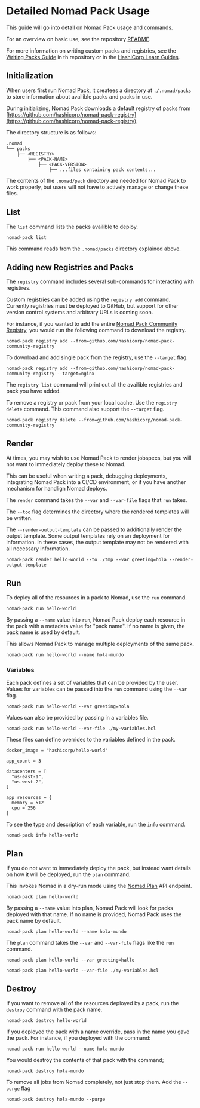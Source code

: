 # Detailed Nomad Pack Usage

This guide will go into detail on Nomad Pack usage and commands.

For an overview on basic use, see the repository [README](../README.md).

For more information on writing custom packs and registries, see the [Writing Packs Guide](./writing-packs.md)
in th repository or in the [HashiCorp Learn Guides](https://learn.hashicorp.com/nomad).

<!--  TODO: Get the link to the writing own packs guide once it is up  -->

## Initialization

When users first run Nomad Pack, it createes a directory at `./.nomad/packs` to store information about availible packs and packs in use.

During initializing, Nomad Pack downloads a default registry of packs from [https://github.com/hashicorp/nomad-pack-registry](https://github.com/hashicorp/nomad-pack-registry).

The directory structure is as follows:

```
.nomad
└── packs
    ├── <REGISTRY>
        ├── <PACK-NAME>
            ├── <PACK-VERSION>
                ├── ...files containing pack contents...
```

The contents of the `.nomad/pack` directory are needed for Nomad Pack to work properly, but users will not have to actively manage or change these files.

## List

The `list` command lists the packs availible to deploy.

```
nomad-pack list
```

This command reads from the `.nomad/packs` directory explained above.

## Adding new Registries and Packs

The `registry` command includes several sub-commands for interacting with registires.

Custom registries can be added using the `registry add` command. Currently registries must
be deployed to GitHub, but support for other version control systems and arbitrary URLs is
coming soon.

For instance, if you wanted to add the entire [Nomad Pack Community Registry](https://github.com/hashicorp/nomad-pack-community-registry),
you would run the following command to download the registry.

```
nomad-pack registry add --from=github.com/hashicorp/nomad-pack-community-registry
```

To download and add single pack from the registry, use the `--target` flag.

```
nomad-pack registry add --from=github.com/hashicorp/nomad-pack-community-registry --target=nginx
```

The `registry list` command will print out all the availible registries and pack
you have added.

To remove a registry or pack from your local cache. Use the `registry delete` command.
This command also support the `--target` flag.

```
nomad-pack registry delete --from=github.com/hashicorp/nomad-pack-community-registry
```

## Render

At times, you may wish to use Nomad Pack to render jobspecs, but you will not want to immediately deploy these to Nomad.

This can be useful when writing a pack, debugging deployments, integrating Nomad Pack into a CI/CD environment, or if you have another mechanism for handlign Nomad deploys.

The `render` command takes the `--var` and `--var-file` flags that `run` takes.

The `--too` flag determines the directory where the rendered templates will be written.

The `--render-output-template` can be passed to additionally render the output template. Some output templates rely on an deployment for information. In these cases, the output template may not be rendered with all necessary information.

```
nomad-pack render hello-world --to ./tmp --var greeting=hola --render-output-template
```

## Run

To deploy all of the resources in a pack to Nomad, use the `run` command.

```
nomad-pack run hello-world
```

By passing a `--name` value into `run`, Nomad Pack deploy each resource in the pack with a metadata value for "pack name". If no name is given, the pack name is used by default.

This allows Nomad Pack to manage multiple deployments of the same pack.

```
nomad-pack run hello-world --name hola-mundo
```

### Variables

Each pack defines a set of variables that can be provided by the user. Values for variables can be passed into the `run` command using the `--var` flag.

```
nomad-pack run hello-world --var greeting=hola
```

Values can also be provided by passing in a variables file.

```
nomad-pack run hello-world --var-file ./my-variables.hcl
```

These files can define overrides to the variables defined in the pack.

```
docker_image = "hashicorp/hello-world"

app_count = 3

datacenters = [
  "us-east-1",
  "us-west-2",
]

app_resources = {
  memory = 512
  cpu = 256
}
```

To see the type and description of each variable, run the `info` command.

```
nomad-pack info hello-world
```

## Plan

If you do not want to immediately deploy the pack, but instead want details on how it will be deployed, run the `plan` command.

This invokes Nomad in a dry-run mode using the [Nomad Plan](https://www.nomadproject.io/api-docs/jobs#create-job-plan) API endpoint.

```
nomad-pack plan hello-world
```

By passing a `--name` value into plan, Nomad Pack will look for packs deployed with that name. If no name is provided, Nomad Pack uses the pack name by default.

```
nomad-pack plan hello-world --name hola-mundo
```

The `plan` command takes the `--var` and `--var-file` flags like the `run` command.

```
nomad-pack plan hello-world --var greeting=hallo
```

```
nomad-pack plan hello-world --var-file ./my-variables.hcl
```

## Destroy

If you want to remove all of the resources deployed by a pack, run the `destroy` command with the pack name.

```
nomad-pack destroy hello-world
```

If you deployed the pack with a name override, pass in the name you gave the pack. For instance, if you deployed with the command:

```
nomad-pack run hello-world --name hola-mundo
```

You would destroy the contents of that pack with the command;

```
nomad-pack destroy hola-mundo
```

To remove all jobs from Nomad completely, not just stop them. Add the `--purge` flag

```
nomad-pack destroy hola-mundo --purge
```
